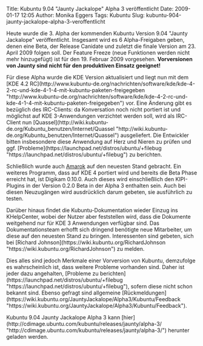 Title: Kubuntu 9.04 "Jaunty Jackalope" Alpha 3 veröffentlicht
Date: 2009-01-17 12:05
Author: Monika Eggers
Tags: Kubuntu
Slug: kubuntu-904-jaunty-jackalope-alpha-3-veroffentlicht

Heute wurde die 3. Alpha der kommenden Kubuntu Version 9.04 "Jaunty
Jackalope" veröffentlicht. Insgesamt wird es 6 Alpha-Freigaben geben,
denen eine Beta, der Release Canidate und zuletzt die finale Version am
23. April 2009 folgen soll. Der Feature Freeze (neue Funktionen werden
nicht mehr hinzugefügt) ist für den 19. Februar 2009 vorgesehen.
**Vorversionen von Jaunty sind nicht für den produktiven Einsatz
geeignet!**

</p>
Für diese Alpha wurde die KDE Version aktualisiert und liegt nun mit dem
[KDE 4.2
RC](http://www.kubuntu-de.org/nachrichten/software/kde/kde-4-2-rc-und-kde-4-1-4-mit-kubuntu-paketen-freigegeben "http://www.kubuntu-de.org/nachrichten/software/kde/kde-4-2-rc-und-kde-4-1-4-mit-kubuntu-paketen-freigegeben") vor. Eine Änderung gibt es bezüglich des IRC-Clients: da
Konversation noch nicht portiert ist und möglichst auf KDE 3-Anwendungen
verzichtet werden soll, wird als IRC-Client nun
[Quassel](http://wiki.kubuntu-de.org/Kubuntu_benutzen/Internet/Quassel "http://wiki.kubuntu-de.org/Kubuntu_benutzen/Internet/Quassel") ausgeliefert. Die Entwickler bitten insbesondere diese Anwendung
auf Herz und Nieren zu prüfen und ggf.
[Probleme](https://launchpad.net/distros/ubuntu/+filebug "https://launchpad.net/distros/ubuntu/+filebug") zu berichten.

</p>
<!--break--><!--break-->

Schließlich wurde auch
[Amarok](http://wiki.kubuntu-de.org/Kubuntu_benutzen/Multimedia/Amarok "http://wiki.kubuntu-de.org/Kubuntu_benutzen/Multimedia/Amarok") auf den neuesten Stand gebracht. Ein weiteres Programm, dass auf
KDE 4 portiert wird und bereits die Beta Phase erreicht hat, ist Digikam
0.10.0. Auch dieses wird einschließlich den KIPI-Plugins in der Version
0.2.0 Beta in der Alpha 3 enthalten sein. Auch bei diesen Neuzugängen
wird ausdrücklich darum gebeten, sie ausführlich zu testen.

</p>
Darüber hinaus findet die Kubuntu-Dokumentation wieder Einzug ins
KHelpCenter, wobei der Nutzer aber feststellen wird, dass die Dokumente
weitgehend nur für KDE 3 Anwendungen verfügbar sind. Das
Dokumentationsteam erhofft sich dringend benötigte neue Mitarbeiter, um
diese auf den neuesten Stand zu bringen. Interessenten sind gebeten,
sich bei [Richard
Johnson](https://wiki.kubuntu.org/RichardJohnson "https://wiki.kubuntu.org/RichardJohnson") zu melden.

</p>
Dies alles sind jedoch Merkmale einer Vorversion von Kubuntu, demzufolge
es wahrscheinlich ist, dass weitere Probleme vorhanden sind. Daher ist
jeder dazu angehalten, [Probleme zu
berichten](https://launchpad.net/distros/ubuntu/+filebug "https://launchpad.net/distros/ubuntu/+filebug"), sofern diese nicht schon bekannt sind. Ebenso gefragt sind
allgemeine
[Rückmeldungen](https://wiki.kubuntu.org/JauntyJackalope/Alpha3/Kubuntu/Feedback "https://wiki.kubuntu.org/JauntyJackalope/Alpha3/Kubuntu/Feedback").

</p>
Kubuntu 9.04 Jaunty Jackalope Alpha 3 kann
[hier](http://cdimage.ubuntu.com/kubuntu/releases/jaunty/alpha-3/ "http://cdimage.ubuntu.com/kubuntu/releases/jaunty/alpha-3/") herunter geladen werden.

</p>

